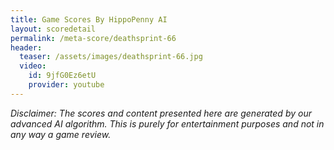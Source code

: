 ```yaml
---
title: Game Scores By HippoPenny AI
layout: scoredetail
permalink: /meta-score/deathsprint-66
header:
  teaser: /assets/images/deathsprint-66.jpg
  video:
    id: 9jfG0Ez6etU
    provider: youtube
---
```

*Disclaimer: The scores and content presented here are generated by our advanced AI algorithm. This is purely for entertainment purposes and not in any way a game review.*

